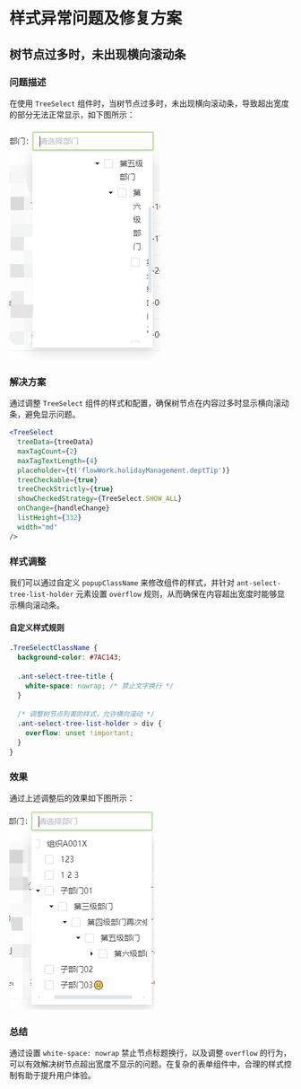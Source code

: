 # 样式异常问题及修复方案

## 树节点过多时，未出现横向滚动条

### 问题描述

在使用 `TreeSelect` 组件时，当树节点过多时，未出现横向滚动条，导致超出宽度的部分无法正常显示，如下图所示：

![样式异常](附件/Snipaste_2024-10-22_15-30-47.png)

### 解决方案

通过调整 `TreeSelect` 组件的样式和配置，确保树节点在内容过多时显示横向滚动条，避免显示问题。

```jsx
<TreeSelect
  treeData={treeData}
  maxTagCount={2}
  maxTagTextLength={4}
  placeholder={t('flowWork.holidayManagement.deptTip')}
  treeCheckable={true}
  treeCheckStrictly={true}
  showCheckedStrategy={TreeSelect.SHOW_ALL}
  onChange={handleChange}
  listHeight={332}
  width="md"
/>
```

### 样式调整

我们可以通过自定义 `popupClassName` 来修改组件的样式，并针对 `ant-select-tree-list-holder` 元素设置 `overflow` 规则，从而确保在内容超出宽度时能够显示横向滚动条。

#### 自定义样式规则

```css
.TreeSelectClassName {
  background-color: #7AC143;

  .ant-select-tree-title {
    white-space: nowrap; /* 禁止文字换行 */
  }

  /* 调整树节点列表的样式，允许横向滚动 */
  .ant-select-tree-list-holder > div {
    overflow: unset !important;
  }
}
```

### 效果

通过上述调整后的效果如下图所示：

![修复后效果](附件/Snipaste_2024-10-22_15-34-18.png)

### 总结

通过设置 `white-space: nowrap` 禁止节点标题换行，以及调整 `overflow` 的行为，可以有效解决树节点超出宽度不显示的问题。在复杂的表单组件中，合理的样式控制有助于提升用户体验。
